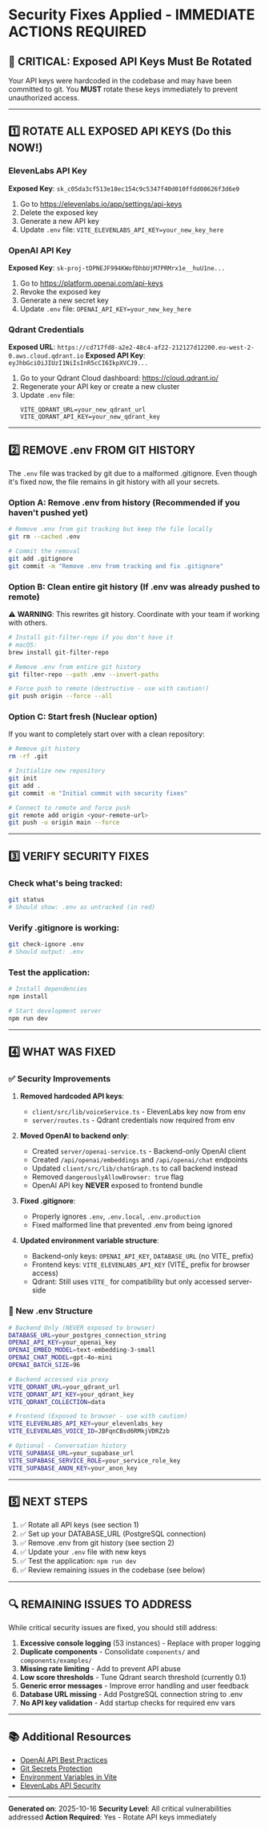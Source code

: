 # Security Fixes Applied - IMMEDIATE ACTIONS REQUIRED

## 🚨 CRITICAL: Exposed API Keys Must Be Rotated

Your API keys were hardcoded in the codebase and may have been committed to git. You **MUST** rotate these keys immediately to prevent unauthorized access.

---

## 1️⃣ ROTATE ALL EXPOSED API KEYS (Do this NOW!)

### ElevenLabs API Key
**Exposed Key**: `sk_c05da3cf513e18ec154c9c5347f40d010ffdd08626f3d6e9`

1. Go to https://elevenlabs.io/app/settings/api-keys
2. Delete the exposed key
3. Generate a new API key
4. Update `.env` file: `VITE_ELEVENLABS_API_KEY=your_new_key_here`

### OpenAI API Key
**Exposed Key**: `sk-proj-tDPNEJF994KWofDhbUjM7PRMrx1e__huU1ne...`

1. Go to https://platform.openai.com/api-keys
2. Revoke the exposed key
3. Generate a new secret key
4. Update `.env` file: `OPENAI_API_KEY=your_new_key_here`

### Qdrant Credentials
**Exposed URL**: `https://cd717fd8-a2e2-48c4-af22-212127d12200.eu-west-2-0.aws.cloud.qdrant.io`
**Exposed API Key**: `eyJhbGciOiJIUzI1NiIsInR5cCI6IkpXVCJ9...`

1. Go to your Qdrant Cloud dashboard: https://cloud.qdrant.io/
2. Regenerate your API key or create a new cluster
3. Update `.env` file:
   ```
   VITE_QDRANT_URL=your_new_qdrant_url
   VITE_QDRANT_API_KEY=your_new_qdrant_key
   ```

---

## 2️⃣ REMOVE .env FROM GIT HISTORY

The `.env` file was tracked by git due to a malformed .gitignore. Even though it's fixed now, the file remains in git history with all your secrets.

### Option A: Remove .env from history (Recommended if you haven't pushed yet)

```bash
# Remove .env from git tracking but keep the file locally
git rm --cached .env

# Commit the removal
git add .gitignore
git commit -m "Remove .env from tracking and fix .gitignore"
```

### Option B: Clean entire git history (If .env was already pushed to remote)

⚠️ **WARNING**: This rewrites git history. Coordinate with your team if working with others.

```bash
# Install git-filter-repo if you don't have it
# macOS:
brew install git-filter-repo

# Remove .env from entire git history
git filter-repo --path .env --invert-paths

# Force push to remote (destructive - use with caution!)
git push origin --force --all
```

### Option C: Start fresh (Nuclear option)

If you want to completely start over with a clean repository:

```bash
# Remove git history
rm -rf .git

# Initialize new repository
git init
git add .
git commit -m "Initial commit with security fixes"

# Connect to remote and force push
git remote add origin <your-remote-url>
git push -u origin main --force
```

---

## 3️⃣ VERIFY SECURITY FIXES

### Check what's being tracked:
```bash
git status
# Should show: .env as untracked (in red)
```

### Verify .gitignore is working:
```bash
git check-ignore .env
# Should output: .env
```

### Test the application:
```bash
# Install dependencies
npm install

# Start development server
npm run dev
```

---

## 4️⃣ WHAT WAS FIXED

### ✅ Security Improvements

1. **Removed hardcoded API keys**:
   - `client/src/lib/voiceService.ts` - ElevenLabs key now from env
   - `server/routes.ts` - Qdrant credentials now required from env

2. **Moved OpenAI to backend only**:
   - Created `server/openai-service.ts` - Backend-only OpenAI client
   - Created `/api/openai/embeddings` and `/api/openai/chat` endpoints
   - Updated `client/src/lib/chatGraph.ts` to call backend instead
   - Removed `dangerouslyAllowBrowser: true` flag
   - OpenAI API key **NEVER** exposed to frontend bundle

3. **Fixed .gitignore**:
   - Properly ignores `.env`, `.env.local`, `.env.production`
   - Fixed malformed line that prevented .env from being ignored

4. **Updated environment variable structure**:
   - Backend-only keys: `OPENAI_API_KEY`, `DATABASE_URL` (no VITE_ prefix)
   - Frontend keys: `VITE_ELEVENLABS_API_KEY` (VITE_ prefix for browser access)
   - Qdrant: Still uses `VITE_` for compatibility but only accessed server-side

### 📝 New .env Structure

```bash
# Backend Only (NEVER exposed to browser)
DATABASE_URL=your_postgres_connection_string
OPENAI_API_KEY=your_openai_key
OPENAI_EMBED_MODEL=text-embedding-3-small
OPENAI_CHAT_MODEL=gpt-4o-mini
OPENAI_BATCH_SIZE=96

# Backend accessed via proxy
VITE_QDRANT_URL=your_qdrant_url
VITE_QDRANT_API_KEY=your_qdrant_key
VITE_QDRANT_COLLECTION=data

# Frontend (Exposed to browser - use with caution)
VITE_ELEVENLABS_API_KEY=your_elevenlabs_key
VITE_ELEVENLABS_VOICE_ID=JBFqnCBsd6RMkjVDRZzb

# Optional - Conversation history
VITE_SUPABASE_URL=your_supabase_url
VITE_SUPABASE_SERVICE_ROLE=your_service_role_key
VITE_SUPABASE_ANON_KEY=your_anon_key
```

---

## 5️⃣ NEXT STEPS

1. ✅ Rotate all API keys (see section 1)
2. ✅ Set up your DATABASE_URL (PostgreSQL connection)
3. ✅ Remove .env from git history (see section 2)
4. ✅ Update your `.env` file with new keys
5. ✅ Test the application: `npm run dev`
6. ✅ Review remaining issues in the codebase (see below)

---

## 🔍 REMAINING ISSUES TO ADDRESS

While critical security issues are fixed, you should still address:

1. **Excessive console logging** (53 instances) - Replace with proper logging
2. **Duplicate components** - Consolidate `components/` and `components/examples/`
3. **Missing rate limiting** - Add to prevent API abuse
4. **Low score thresholds** - Tune Qdrant search threshold (currently 0.1)
5. **Generic error messages** - Improve error handling and user feedback
6. **Database URL missing** - Add PostgreSQL connection string to .env
7. **No API key validation** - Add startup checks for required env vars

---

## 📚 Additional Resources

- [OpenAI API Best Practices](https://platform.openai.com/docs/guides/production-best-practices)
- [Git Secrets Protection](https://git-scm.com/book/en/v2/Git-Tools-Credential-Storage)
- [Environment Variables in Vite](https://vitejs.dev/guide/env-and-mode.html)
- [ElevenLabs API Security](https://elevenlabs.io/docs/api-reference/authentication)

---

**Generated on**: 2025-10-16
**Security Level**: All critical vulnerabilities addressed
**Action Required**: Yes - Rotate API keys immediately
